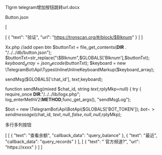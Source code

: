 Tlgrm telegram增加按钮跳转url.docx


Button.json


[

 [
   {
     "text": "验证",
     "url": "https://tronscan.org/#/block/$Blknum"
   }
 ]
]




Xx.php
//add open btn
$buttonTxt = file_get_contents(__DIR__ . "/../../db/button.json");
$buttonTxt=str_replace("\$Blknum",$GLOBALS['Blknum'],$buttonTxt);
$keyboard_array = json_decode($buttonTxt);
$keyboard = new \TelegramBot\Api\Types\Inline\InlineKeyboardMarkup($keyboard_array);


sendMsg($GLOBALS['chat_id'], $text,$keyboard);

function sendMsg(mixed $chat_id, string $text,$rplyMkp=null) {
 try {
   require_once __DIR__."/../../lib/logx.php";
   log_enterMethV2(__METHOD__,func_get_args(), "sendMsgLog");

$bot = new \TelegramBot\Api\BotApi($GLOBALS['BOT_TOKEN']);
$bot->sendmessage($chat_id, $text,null,false,null,null,$rplyMkp);



多行多列按钮


[
 [
   {
     "text": "查看余额",
     "callback_data": "query_balance"
   },
   {
     "text": "最近",
     "callback_data": "query_records"
   }
 ],
   [
   {
     "text": " 官方频道?",
     "url": "https://xxxx"
   }
 ]
]

